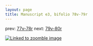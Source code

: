 ```yaml
---
layout: page
title: Manuscript e3, bifolio 78v-79r
---
```


prev: [77v-78r](../77v-78r/) next: [79v-80r](../79v-80r/)



[![Linked to zoomble image](http://www.homermultitext.org/iipsrv?IIIF=/project/homer/pyramidal/deepzoom/hmt/e3bifolio/v1/E3_78v_79r.tif/full/2000,/0/default.jpg)](http://www.homermultitext.org/ict2/?urn=urn:cite2:hmt:e3bifolio.v1:E3_78v_79r)

